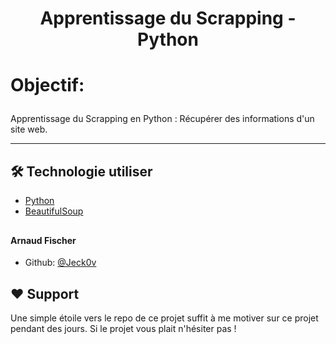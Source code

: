                           
# <p align="center">Apprentissage du Scrapping - Python</p>

# <p align="left">Objectif:</p>
Apprentissage du Scrapping en Python : Récupérer des informations d'un site web.
<hr>


## 🛠️ Technologie utiliser
- [Python](https://www.python.org/)
- [BeautifulSoup](https://pypi.org/project/beautifulsoup4/)
   


##
#### Arnaud Fischer
- Github: [@Jeck0v](https://github.com/Jeck0v)
        

## ❤️ Support  
Une simple étoile vers le repo de ce projet suffit à me motiver sur ce projet pendant des jours. Si le projet vous plait n'hésiter pas !
